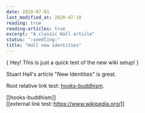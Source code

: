 ```yaml
---
date: 2020-07-01
last_modified_at: 2020-07-18
reading: true
reading-articles: true
excerpt: "A classic Hall article"
status: ":seedling:"
title: "Hall new identities"
---
```

{ Hey! This is just a quick test of the new wiki setup! }  

Stuart Hall's article "New Identities" is great.  

Root relative link test: [hooks-buddhism](/wiki/Articles/hooks-buddhism).  

[[hooks-buddhism]]  
[[external link test::https://www.wikipedia.org/]]  